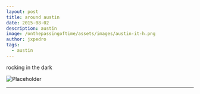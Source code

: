 ```yaml
---
layout: post
title: around austin
date: 2015-08-02
description: austin
image: /onthepassingoftime/assets/images/austin-it-h.png
author: jxpedro
tags: 
  - austin
---
```

<p >rocking in the dark</p>

![Placeholder](/onthepassingoftime/assets/images/austin-it.png)

<p></p>

<hr/>
